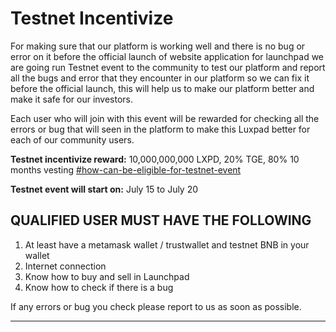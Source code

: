 # Testnet Incentivize

For making sure that our platform is working well and there is no bug or error on it before the official launch of website application for launchpad we are going run Testnet event to the community to test our platform and report all the bugs and error that they encounter in our platform so we can fix it before the official launch, this will help us to make our platform better and make it safe for our investors.

Each user who will join with this event will be rewarded for checking all the errors or bug that will seen in the platform to make this Luxpad better for each of our community users.

**Testnet incentivize reward:** 10,000,000,000 LXPD, 20% TGE, 80% 10 months vesting [#how-can-be-eligible-for-testnet-event](testnet-incentivize.md#how-can-be-eligible-for-testnet-event "mention")

**Testnet event will start on:** July 15 to July 20

## QUALIFIED USER MUST HAVE THE FOLLOWING

1. At least have a metamask wallet / trustwallet and testnet BNB in your wallet
2. Internet connection
3. Know how to buy and sell in Launchpad
4. Know how to check if there is a bug

If any errors or bug you check please report to us as soon as possible.

****
